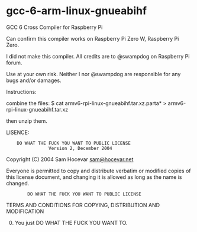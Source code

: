 # gcc-6-arm-linux-gnueabihf
GCC 6 Cross Compiler for Raspberry Pi

Can confirm this compiler works on Raspberry Pi Zero W, Raspberry Pi Zero. 

I did not make this compiler. All credits are to @swampdog on Raspberry Pi forum.

Use at your own risk. Neither I nor @swampdog are responsible for any bugs and/or damages.


Instructions:

combine the files:
$ cat armv6-rpi-linux-gnueabihf.tar.xz.parta* > armv6-rpi-linux-gnueabihf.tar.xz

then unzip them. 



LISENCE:

        DO WHAT THE FUCK YOU WANT TO PUBLIC LICENSE 
                    Version 2, December 2004 

 Copyright (C) 2004 Sam Hocevar <sam@hocevar.net> 

 Everyone is permitted to copy and distribute verbatim or modified 
 copies of this license document, and changing it is allowed as long 
 as the name is changed. 

            DO WHAT THE FUCK YOU WANT TO PUBLIC LICENSE 
   TERMS AND CONDITIONS FOR COPYING, DISTRIBUTION AND MODIFICATION 

  0. You just DO WHAT THE FUCK YOU WANT TO.
